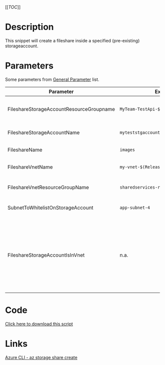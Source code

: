 [[_TOC_]]

# Description
This snippet will create a fileshare inside a specified (pre-existing) storageaccount.

# Parameters
Some parameters from [General Parameter](/Azure/Azure-CLI-Snippets) list.

| Parameter | Example Value | Description |
|--|--|--|
| FileshareStorageAccountResourceGroupname | `MyTeam-TestApi-$(Release.EnvironmentName)` | The resourcegroup where the storageaccount resides in |
| FileshareStorageAccountName | `myteststgaccount$(Release.EnvironmentName)` | The name of the storageaccount which will be used |
| FileshareName | `images` | The name of the fileshare |
| FileshareVnetName | `my-vnet-$(Release.EnvironmentName)` | The name of the VNET to use for creating the Fileshare in. |
| FileshareVnetResourceGroupName | `sharedservices-rg` | The ResourceGroup where the Fileshare VNET resides in. |
| SubnetToWhitelistOnStorageAccount | `app-subnet-4` | The name for the subnet to whitelist on the storage account. |
| FileshareStorageAccountIsInVnet | n.a. | If you pass this switch (as `-storageAccountIsInVnet` without any value) it will make sure the subnet (you need to whitelist your Azure DevOps subnet before you can create a fileshare in a private storage account) agent is whitelisted. |

# Code
[Click here to download this script](../../../../src/Storage-Accounts/Create-Fileshare-in-Storageaccount.ps1)

# Links

[Azure CLI - az storage share create](https://docs.microsoft.com/en-us/cli/azure/storage/share?view=azure-cli-latest#az_storage_share_create)
